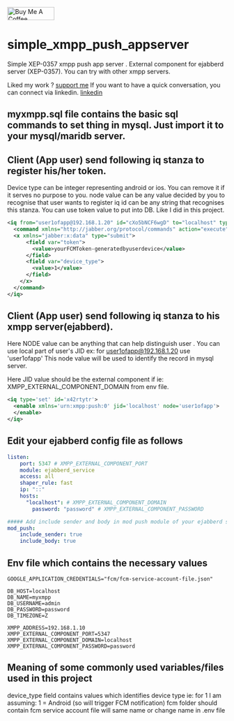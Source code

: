 <p >
<a href="https://www.buymeacoffee.com/abhayrawat" target="_blank"><img align="center" src="https://cdn.buymeacoffee.com/buttons/v2/default-yellow.png" alt="Buy Me A Coffee" height="30px" width= "108px"></a>
</p> 

# simple_xmpp_push_appserver

Simple XEP-0357 xmpp push app server . External component for ejabberd server (XEP-0357). You can try with other xmpp servers.

Liked my work ? [support me](https://www.buymeacoffee.com/abhayrawat)
If you want to have a quick conversation, you can connect via linkedin. [linkedin](http://linkedin.com/in/abhay-rawat-8478a088)

## myxmpp.sql file contains the basic sql commands to set thing in mysql. Just import it to your mysql/maridb server.

## Client (App user) send following iq stanza to register his/her token. 
Device type can be integer representing android or ios. You can remove it if it serves no purpose to you.
node value can be any value decided by you to recognise that user wants to register
iq id can be any string that recognises this stanza.
You can use token value to put into DB. Like I did in this project.

```xml
<iq from="user1ofapp@192.168.1.20" id="cXo5bNCF6wgD" to="localhost" type="set">
  <command xmlns="http://jabber.org/protocol/commands" action="execute" node="register-push">
  <x xmlns="jabber:x:data" type="submit">
      <field var="token">
        <value>yourFCMToken-generatedbyuserdevice</value>
      </field>
      <field var="device_type">
        <value>1</value>
      </field>
    </x>
  </command>
</iq>

```

## Client (App user) send following iq stanza to his xmpp server(ejabberd). 
Here NODE value can be anything that can help distinguish user .
You can use local part of user's JID ex: for user1ofapp@192.168.1.20 use 'user1ofapp'
This node value will be used to identify the record in mysql server.

Here JID value should be the external component if ie: XMPP_EXTERNAL_COMPONENT_DOMAIN from env file.
```xml
<iq type='set' id='x42rtytr'>
  <enable xmlns='urn:xmpp:push:0' jid='localhost' node='user1ofapp'>
  </enable>
</iq>

```

## Edit your ejabberd config file as follows
```yaml
listen:
    port: 5347 # XMPP_EXTERNAL_COMPONENT_PORT
    module: ejabberd_service
    access: all
    shaper_rule: fast
    ip: "::"
    hosts:
      "localhost": # XMPP_EXTERNAL_COMPONENT_DOMAIN
        password: "password" # XMPP_EXTERNAL_COMPONENT_PASSWORD

##### Add include sender and body in mod push module of your ejabberd server according to your needs.
mod_push: 
    include_sender: true
    include_body: true

```

## Env file which contains the necessary values
```env
GOOGLE_APPLICATION_CREDENTIALS="fcm/fcm-service-account-file.json"

DB_HOST=localhost
DB_NAME=myxmpp
DB_USERNAME=admin
DB_PASSWORD=password
DB_TIMEZONE=Z

XMPP_ADDRESS=192.168.1.10
XMPP_EXTERNAL_COMPONENT_PORT=5347
XMPP_EXTERNAL_COMPONENT_DOMAIN=localhost
XMPP_EXTERNAL_COMPONENT_PASSWORD=password

```

## Meaning of some commonly used variables/files used in this project
device_type field contains values which identifies device type ie: for 1 I am assuming: 1 = Android (so will trigger FCM notification)
fcm folder should contain fcm service account file will same name or change name in .env file
